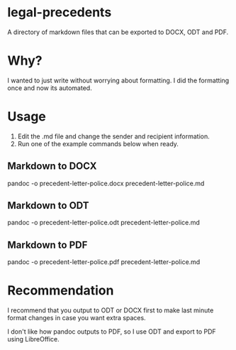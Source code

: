 # legal-precedents
A directory of markdown files that can be exported to DOCX, ODT and PDF.

# Why?
I wanted to just write without worrying about formatting. I did the formatting once and now its automated.

# Usage

1. Edit the .md file and change the sender and recipient information.
2. Run one of the example commands below when ready.

## Markdown to DOCX
pandoc -o precedent-letter-police.docx precedent-letter-police.md

## Markdown to ODT
pandoc -o precedent-letter-police.odt precedent-letter-police.md

## Markdown to PDF
pandoc -o precedent-letter-police.pdf precedent-letter-police.md

# Recommendation
I recommend that you output to ODT or DOCX first to make last minute format changes in case you want extra spaces.

I don't like how pandoc outputs to PDF, so I use ODT and export to PDF using LibreOffice.
